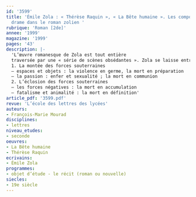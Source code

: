```yaml
---
id: '3599'
title: 'Émile Zola : « Thérèse Raquin », « La Bête humaine ». Les composantes du
  drame dans le roman zolien '
rubrique: 'Roman [2de]'
annee: '1999'
magazine: '1999'
pages: '43'
description: |-
  'L’œuvre romanesque de Zola est tout entière
  traversée par une « série de scènes obsédantes ». Zola se laisse entraîner tout au long de son œuvre vers une imagerie de la sexualité torturée, de la violence, du crime et de la mort. « Thérèse Raquin » et « La Bête humaine » offrent un saisissant exemple de la permanence des thèmes « noirs » de l’imaginaire zolien. Les deux ouvrages s’inscrivent dans une veine pessimiste qui aboutit à la catastrophe vengeresse de « La Débâcle ». Zola y manifeste un goût immodéré pour l’accumulation mélodramatique et les images macabres.
  1. La montée des forces souterraines
  – espaces et objets : la violence en germe, la mort en préparation
  – la passion : enfer et sexualité ; la mort en communion
  2. L’éclosion des forces souterraines
  – les forces négatives : la mort en accumulation
  – fatalisme et animalité : la mort en définition'
article_pdf: '3599.pdf'
revue: 'L’école des lettres des lycées'
auteurs:
- François-Marie Mourad
disciplines:
- lettres
niveau_etudes:
- seconde
oeuvres:
- La Bête humaine
- Thérèse Raquin
ecrivains:
- Émile Zola
programmes:
- objet d’étude - le récit (roman ou nouvelle)
siecles:
- 19e siècle
---
```

